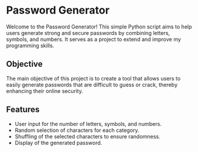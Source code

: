 # Password Generator

Welcome to the Password Generator! This simple Python script aims to help users generate strong and secure passwords by combining letters, symbols, and numbers. It serves as a project to extend and improve my programming skills.

## Objective
The main objective of this project is to create a tool that allows users to easily generate passwords that are difficult to guess or crack, thereby enhancing their online security.

## Features
 - User input for the number of letters, symbols, and numbers.
 - Random selection of characters for each category.
 - Shuffling of the selected characters to ensure randomness.
 - Display of the generated password.
